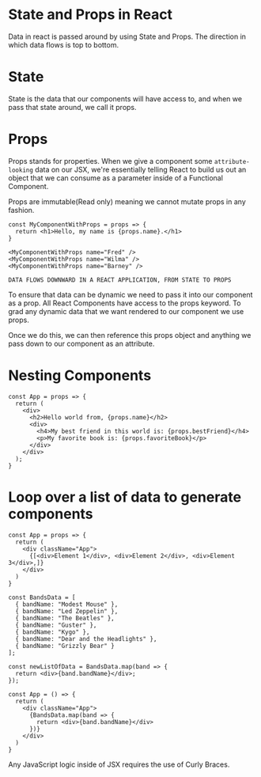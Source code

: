 # State and Props in React

  Data in react is passed around by using State and Props.
  The direction in which data flows is top to bottom.

# State 
  State is the data that our components will have access to, and when we pass that state around, we call it props.

# Props
  Props stands for properties. When we give a component some `attribute-looking` data on our JSX, we're essentially telling React to build us out an object that we can consume as a parameter inside of a Functional Component.

  Props are immutable(Read only) meaning we cannot mutate props in any fashion.

    const MyComponentWithProps = props => {
      return <h1>Hello, my name is {props.name}.</h1>
    }

    <MyComponentWithProps name="Fred" />
    <MyComponentWithProps name="Wilma" />
    <MyComponentWithProps name="Barney" />

    DATA FLOWS DOWNWARD IN A REACT APPLICATION, FROM STATE TO PROPS

  To ensure that data can be dynamic we need to pass it into our component as a prop. All React Components have access to the props keyword. To grad any dynamic data that we want rendered to our component we use props.

  Once we do this, we can then reference this props object and anything we pass down to our component as an attribute. 

# Nesting Components
    const App = props => {
      return (
        <div>
          <h2>Hello world from, {props.name}</h2>
          <div>
            <h4>My best friend in this world is: {props.bestFriend}</h4>
            <p>My favorite book is: {props.favoriteBook}</p>
          </div>
        </div>
      );
    }


# Loop over a list of data to generate components
    const App = props => {
      return (
        <div className="App">
          {[<div>Element 1</div>, <div>Element 2</div>, <div>Element 3</div>,]}
        </div>
      )
    }

    const BandsData = [
      { bandName: "Modest Mouse" },
      { bandName: "Led Zeppelin" },
      { bandName: "The Beatles" },
      { bandName: "Guster" },
      { bandName: "Kygo" },
      { bandName: "Dear and the Headlights" },
      { bandName: "Grizzly Bear" }
    ];

    const newListOfData = BandsData.map(band => {
      return <div>{band.bandName}</div>;
    });

    const App = () => {
      return (
        <div className="App">
          {BandsData.map(band => {
            return <div>{band.bandName}</div>
          })}
        </div>
      )
    }

  Any JavaScript logic inside of JSX requires the use of Curly Braces.